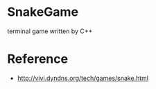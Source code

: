 # SnakeGame
terminal game written by C++

# Reference
- http://vivi.dyndns.org/tech/games/snake.html
